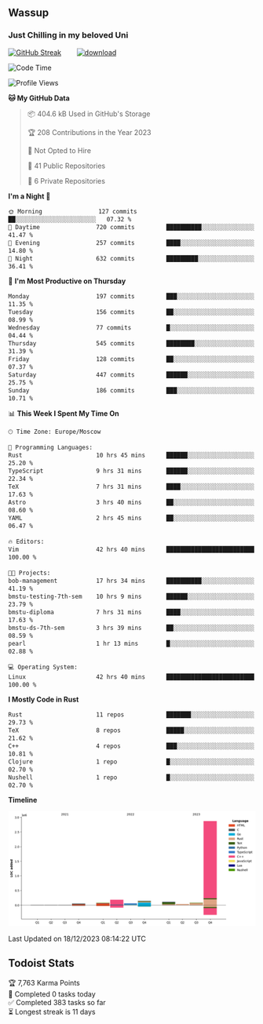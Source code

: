 ## Wassup 
### Just Chilling in my beloved Uni 

<!--
-->

[![GitHub Streak](http://github-readme-streak-stats.herokuapp.com?user=archeoss&theme=shades-of-purple&hide_border=true&date_format=j%20M%5B%20Y%5D)](https://git.io/streak-stats)&nbsp;&nbsp;&nbsp;&nbsp;&nbsp;&nbsp;&nbsp;&nbsp;[![download](https://user-images.githubusercontent.com/68448737/147796309-d8b65b1d-4dde-40d9-b03a-2b42aaa6cd43.jpeg)
](http://bmstu.ru/)

<!--START_SECTION:waka-->
![Code Time](http://img.shields.io/badge/Code%20Time-2%2C260%20hrs%2033%20mins-blue)

![Profile Views](http://img.shields.io/badge/Profile%20Views-1-blue)

**🐱 My GitHub Data** 

> 📦 404.6 kB Used in GitHub's Storage 
 > 
> 🏆 208 Contributions in the Year 2023
 > 
> 🚫 Not Opted to Hire
 > 
> 📜 41 Public Repositories 
 > 
> 🔑 6 Private Repositories 
 > 
**I'm a Night 🦉** 

```text
🌞 Morning                127 commits         ██░░░░░░░░░░░░░░░░░░░░░░░   07.32 % 
🌆 Daytime                720 commits         ██████████░░░░░░░░░░░░░░░   41.47 % 
🌃 Evening                257 commits         ████░░░░░░░░░░░░░░░░░░░░░   14.80 % 
🌙 Night                  632 commits         █████████░░░░░░░░░░░░░░░░   36.41 % 
```
📅 **I'm Most Productive on Thursday** 

```text
Monday                   197 commits         ███░░░░░░░░░░░░░░░░░░░░░░   11.35 % 
Tuesday                  156 commits         ██░░░░░░░░░░░░░░░░░░░░░░░   08.99 % 
Wednesday                77 commits          █░░░░░░░░░░░░░░░░░░░░░░░░   04.44 % 
Thursday                 545 commits         ████████░░░░░░░░░░░░░░░░░   31.39 % 
Friday                   128 commits         ██░░░░░░░░░░░░░░░░░░░░░░░   07.37 % 
Saturday                 447 commits         ██████░░░░░░░░░░░░░░░░░░░   25.75 % 
Sunday                   186 commits         ███░░░░░░░░░░░░░░░░░░░░░░   10.71 % 
```


📊 **This Week I Spent My Time On** 

```text
🕑︎ Time Zone: Europe/Moscow

💬 Programming Languages: 
Rust                     10 hrs 45 mins      ██████░░░░░░░░░░░░░░░░░░░   25.20 % 
TypeScript               9 hrs 31 mins       ██████░░░░░░░░░░░░░░░░░░░   22.34 % 
TeX                      7 hrs 31 mins       ████░░░░░░░░░░░░░░░░░░░░░   17.63 % 
Astro                    3 hrs 40 mins       ██░░░░░░░░░░░░░░░░░░░░░░░   08.60 % 
YAML                     2 hrs 45 mins       ██░░░░░░░░░░░░░░░░░░░░░░░   06.47 % 

🔥 Editors: 
Vim                      42 hrs 40 mins      █████████████████████████   100.00 % 

🐱‍💻 Projects: 
bob-management           17 hrs 34 mins      ██████████░░░░░░░░░░░░░░░   41.19 % 
bmstu-testing-7th-sem    10 hrs 9 mins       ██████░░░░░░░░░░░░░░░░░░░   23.79 % 
bmstu-diploma            7 hrs 31 mins       ████░░░░░░░░░░░░░░░░░░░░░   17.63 % 
bmstu-ds-7th-sem         3 hrs 39 mins       ██░░░░░░░░░░░░░░░░░░░░░░░   08.59 % 
pearl                    1 hr 13 mins        █░░░░░░░░░░░░░░░░░░░░░░░░   02.88 % 

💻 Operating System: 
Linux                    42 hrs 40 mins      █████████████████████████   100.00 % 
```

**I Mostly Code in Rust** 

```text
Rust                     11 repos            ███████░░░░░░░░░░░░░░░░░░   29.73 % 
TeX                      8 repos             █████░░░░░░░░░░░░░░░░░░░░   21.62 % 
C++                      4 repos             ███░░░░░░░░░░░░░░░░░░░░░░   10.81 % 
Clojure                  1 repo              █░░░░░░░░░░░░░░░░░░░░░░░░   02.70 % 
Nushell                  1 repo              █░░░░░░░░░░░░░░░░░░░░░░░░   02.70 % 
```



**Timeline**

![Lines of Code chart](https://raw.githubusercontent.com/archeoss/archeoss/master/assets/bar_graph.png)


 Last Updated on 18/12/2023 08:14:22 UTC
<!--END_SECTION:waka-->

## Todoist Stats

<!-- TODO-IST:START -->
🏆  7,763 Karma Points           
🌸  Completed 0 tasks today           
✅  Completed 383 tasks so far           
⏳  Longest streak is 11 days
<!-- TODO-IST:END -->
